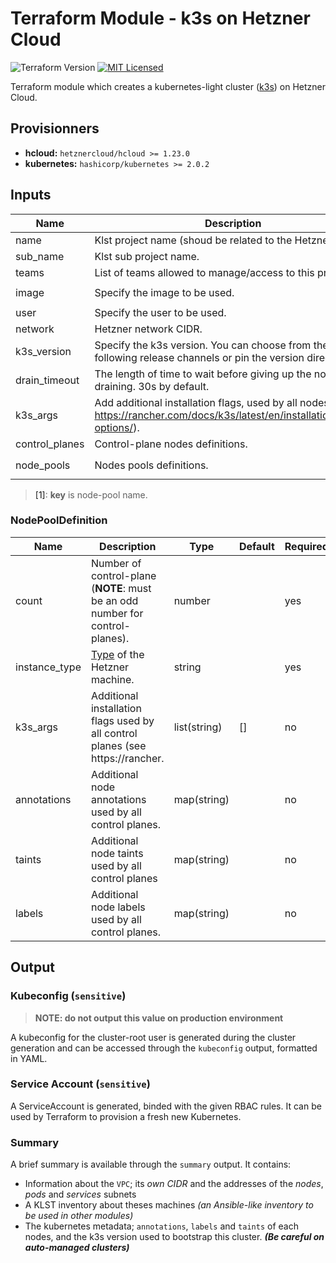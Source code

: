 # Terraform Module - k3s on Hetzner Cloud

![Terraform Version](https://img.shields.io/badge/terraform-≥_0.14-blueviolet)
[![MIT Licensed](https://img.shields.io/badge/license-MIT-green.svg)](https://tldrlegal.com/license/mit-license)


Terraform module which creates a kubernetes-light cluster ([k3s](https://k3s.io/)) on Hetzner Cloud.

## Provisionners

- **hcloud:** `hetznercloud/hcloud >= 1.23.0`
- **kubernetes:** `hashicorp/kubernetes >= 2.0.2`

## Inputs

| Name | Description | Type | Default | Required |
|------|-------------|------|---------|----------|
|name|Klst project name (shoud be related to the Hetzner project)|string||yes|
|sub_name|Klst sub project name.|string||no|
|teams|List of teams allowed to manage/access to this project.|list(string)||yes|
|image|Specify the image to be used.|string|`ubuntu-20.04`|no|
|user|Specify the user to be used.|string|`root`|no|
|network|Hetzner network CIDR.|string||yes|
|k3s_version|Specify the k3s version. You can choose from the following release channels or pin the version directly.|string|`latest`|no|
|drain_timeout|The length of time to wait before giving up the node draining. 30s by default.|string|30s|no|
|k3s_args|Add additional installation flags, used by all nodes (see https://rancher.com/docs/k3s/latest/en/installation/install-options/).|list(string)|`[]`|no|
|control_planes|Control-plane nodes definitions.|[NodePoolDefinition](#NodePoolDefinition)||yes|
|node_pools|Nodes pools definitions.|map([NodePoolDefinition](#NodePoolDefinition))<sup>[[1]](#node-pool-key)</sup>|{}|no|

> <a name="node-pool-key">[1]</a>: **key** is node-pool name.

### NodePoolDefinition

| Name | Description | Type | Default | Required |
|------|-------------|------|---------|----------|
|count|Number of control-plane (**NOTE**: must be an odd number for control-planes).|number||yes|
|instance_type|[Type](https://www.hetzner.com/cloud#pricing) of the Hetzner machine.|string||yes|
|k3s_args|Additional installation flags used by all control planes (see https://rancher.|list(string)|[]|no|
|annotations|Additional node annotations used by all control planes.|map(string)||no|
|taints|Additional node taints used by all control planes|map(string)||no|
|labels|Additional node labels used by all control planes.|map(string)||no|

## Output

### Kubeconfig (`sensitive`)

> **NOTE: do not output this value on production environment**

A kubeconfig for the cluster-root user is generated during the cluster generation and can be accessed through the `kubeconfig` output, formatted in YAML.

### Service Account (`sensitive`)

A ServiceAccount is generated, binded with the given RBAC rules. It can be used by Terraform to provision a fresh new Kubernetes.

### Summary

A brief summary is available through the `summary` output. It contains:
- Information about the `VPC`; its *own CIDR* and the addresses of the *nodes*, *pods* and *services* subnets
- A KLST inventory about theses machines *(an Ansible-like inventory to be used in other modules)*
- The kubernetes metadata; `annotations`, `labels` and `taints` of each nodes, and the k3s version used to bootstrap this cluster. ***(Be careful on auto-managed clusters)***
